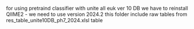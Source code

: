 for using pretraind classifier with unite all euk ver 10 DB we have to reinstall QIIME2 - we need to use version 2024.2
this folder include raw tables from res_table_unite10DB_ph7_2024.xlsl table
